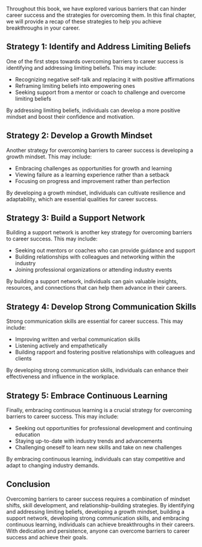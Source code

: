 
Throughout this book, we have explored various barriers that can hinder career success and the strategies for overcoming them. In this final chapter, we will provide a recap of these strategies to help you achieve breakthroughs in your career.

Strategy 1: Identify and Address Limiting Beliefs
-------------------------------------------------

One of the first steps towards overcoming barriers to career success is identifying and addressing limiting beliefs. This may include:

* Recognizing negative self-talk and replacing it with positive affirmations
* Reframing limiting beliefs into empowering ones
* Seeking support from a mentor or coach to challenge and overcome limiting beliefs

By addressing limiting beliefs, individuals can develop a more positive mindset and boost their confidence and motivation.

Strategy 2: Develop a Growth Mindset
------------------------------------

Another strategy for overcoming barriers to career success is developing a growth mindset. This may include:

* Embracing challenges as opportunities for growth and learning
* Viewing failure as a learning experience rather than a setback
* Focusing on progress and improvement rather than perfection

By developing a growth mindset, individuals can cultivate resilience and adaptability, which are essential qualities for career success.

Strategy 3: Build a Support Network
-----------------------------------

Building a support network is another key strategy for overcoming barriers to career success. This may include:

* Seeking out mentors or coaches who can provide guidance and support
* Building relationships with colleagues and networking within the industry
* Joining professional organizations or attending industry events

By building a support network, individuals can gain valuable insights, resources, and connections that can help them advance in their careers.

Strategy 4: Develop Strong Communication Skills
-----------------------------------------------

Strong communication skills are essential for career success. This may include:

* Improving written and verbal communication skills
* Listening actively and empathetically
* Building rapport and fostering positive relationships with colleagues and clients

By developing strong communication skills, individuals can enhance their effectiveness and influence in the workplace.

Strategy 5: Embrace Continuous Learning
---------------------------------------

Finally, embracing continuous learning is a crucial strategy for overcoming barriers to career success. This may include:

* Seeking out opportunities for professional development and continuing education
* Staying up-to-date with industry trends and advancements
* Challenging oneself to learn new skills and take on new challenges

By embracing continuous learning, individuals can stay competitive and adapt to changing industry demands.

Conclusion
----------

Overcoming barriers to career success requires a combination of mindset shifts, skill development, and relationship-building strategies. By identifying and addressing limiting beliefs, developing a growth mindset, building a support network, developing strong communication skills, and embracing continuous learning, individuals can achieve breakthroughs in their careers. With dedication and persistence, anyone can overcome barriers to career success and achieve their goals.
